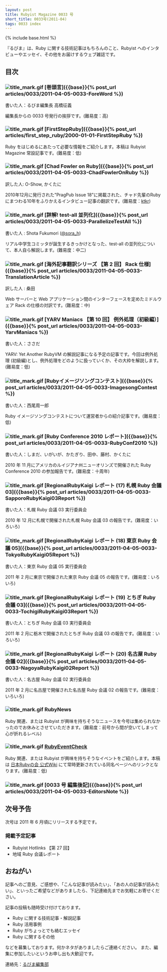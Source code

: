 ```yaml
---
layout: post
title: Rubyist Magazine 0033 号
short_title: 0033号(2011-04)
tags: 0033 index
---
```

{% include base.html %}


『るびま』は、Ruby に関する技術記事はもちろんのこと、Rubyist へのインタビューやエッセイ、その他をお届けするウェブ雑誌です。

## 目次

### ![title_mark.gif]({{base}}{{site.baseurl}}/images/title_mark.gif) [巻頭言]({{base}}{% post_url articles/0033/2011-04-05-0033-ForeWord %})

書いた人：るびま編集長 高橋征義

編集長からの 0033 号発行の挨拶です。(難易度：高)

### ![title_mark.gif]({{base}}{{site.baseurl}}/images/title_mark.gif) [FirstStepRuby]({{base}}{% post_url articles/first_step_ruby/2000-01-01-FirstStepRuby %})

Ruby をはじめるにあたって必要な情報をご紹介します。本稿は Rubyist Magazine 常設記事です。(難易度：低)

### ![title_mark.gif]({{base}}{{site.baseurl}}/images/title_mark.gif) [Chad Fowler on Ruby]({{base}}{% post_url articles/0033/2011-04-05-0033-ChadFowlerOnRuby %})

訳した人: O-Show, かくたに

2010年12月に発行された"PragPub Issue 18"に掲載された、チャド先輩のRubyにまつわる10年をふりかえるインタビュー記事の翻訳です。(難易度：[ktkr](http://twitter.com/chadfowler/status/25074213271))

### ![title_mark.gif]({{base}}{{site.baseurl}}/images/title_mark.gif) [詳解! test-all 並列化]({{base}}{% post_url articles/0033/2011-04-05-0033-ParallelizeTestAll %})

書いた人 : Shota Fukumori ([@sora_h](http://twitter.com/sora_h))

リアル中学生コミッタが誕生するきっかけとなった、test-all の並列化について、本人自ら解説します。(難易度：中二)

### ![title_mark.gif]({{base}}{{site.baseurl}}/images/title_mark.gif) [海外記事翻訳シリーズ 【第 2 回】 Rack 仕様]({{base}}{% post_url articles/0033/2011-04-05-0033-TranslationArticle %})

訳した人 : 桑田

Web サーバーと Web アプリケーション間のインターフェースを定めたミドルウェア Rack の仕様の対訳です。(難易度：中)

### ![title_mark.gif]({{base}}{{site.baseurl}}/images/title_mark.gif) [YARV Maniacs 【第 10 回】 例外処理（初級編）]({{base}}{% post_url articles/0033/2011-04-05-0033-YarvManiacs %})

書いた人：ささだ

YARV: Yet Another RubyVM の解説記事になる予定の記事です。今回は例外処理 (初級編)とし、例外処理をどのように扱っていくか、その大枠を解説します。 (難易度：低)

### ![title_mark.gif]({{base}}{{site.baseurl}}/images/title_mark.gif) [Rubyイメージソングコンテスト]({{base}}{% post_url articles/0033/2011-04-05-0033-ImagesongContest %})

書いた人：西尾周一郎

Ruby イメージソングコンテストについて運営者からの紹介記事です。(難易度：低)

### ![title_mark.gif]({{base}}{{site.baseurl}}/images/title_mark.gif) [Ruby Conference 2010 レポート]({{base}}{% post_url articles/0033/2011-04-05-0033-RubyConf2010 %})

書いた人：しまだ、いがいが、かたぎり、田中、藤村、かくたに

2010 年 11 月にアメリカのルイジアナ州ニューオリンズで開催された Ruby Conference 2010 の参加報告です。(難易度：十周年)

### ![title_mark.gif]({{base}}{{site.baseurl}}/images/title_mark.gif) [RegionalRubyKaigi レポート (17) 札幌 Ruby 会議 03]({{base}}{% post_url articles/0033/2011-04-05-0033-SapporoRubyKaigi03Report %})

書いた人：札幌 Ruby 会議 03 実行委員会

2010 年 12 月に札幌で開催された札幌 Ruby 会議 03 の報告です。(難易度：いろいろ)

### ![title_mark.gif]({{base}}{{site.baseurl}}/images/title_mark.gif) [RegionalRubyKaigi レポート (18) 東京 Ruby 会議 05]({{base}}{% post_url articles/0033/2011-04-05-0033-TokyoRubyKaigi05Report %})

書いた人：東京 Ruby 会議 05 実行委員会

2011 年 2 月に東京で開催された東京 Ruby 会議 05 の報告です。(難易度：いろいろ)

### ![title_mark.gif]({{base}}{{site.baseurl}}/images/title_mark.gif) [RegionalRubyKaigi レポート (19) とちぎ Ruby 会議 03]({{base}}{% post_url articles/0033/2011-04-05-0033-TochigiRubyKaigi03Report %})

書いた人：とちぎ Ruby 会議 03 実行委員会

2011 年 2 月に栃木で開催されたとちぎ Ruby 会議 03 の報告です。(難易度：いろいろ)

### ![title_mark.gif]({{base}}{{site.baseurl}}/images/title_mark.gif) [RegionalRubyKaigi レポート (20) 名古屋 Ruby 会議 02]({{base}}{% post_url articles/0033/2011-04-05-0033-NagoyaRubyKaigi02Report %})

書いた人：名古屋 Ruby 会議 02 実行委員会

2011 年 2 月に名古屋で開催された名古屋 Ruby 会議 02 の報告です。(難易度：いろいろ)

### ![title_mark.gif]({{base}}{{site.baseurl}}/images/title_mark.gif) RubyNews

Ruby 関連、または Rubyist が興味を持ちそうなニュースを今号は集められなかったのでお休みとさせていただきます。(難易度：前号から間が空いてしまって心が折れるレベル)

### ![title_mark.gif]({{base}}{{site.baseurl}}/images/title_mark.gif) [RubyEventCheck](http://jp.rubyist.net/?RubyEventCheck)

Ruby 関連、または Rubyist が興味を持ちそうなイベントをご紹介します。本稿は [日本Rubyの会 公式Wiki](http://jp.rubyist.net/) にて常時更新されている同名ページへのリンクとなります。(難易度：低)

### ![title_mark.gif]({{base}}{{site.baseurl}}/images/title_mark.gif) [0033 号 編集後記]({{base}}{% post_url articles/0033/2011-04-05-0033-EditorsNote %})

## 次号予告

次号は 2011 年 6 月頃にリリースする予定です。

### 掲載予定記事

* Rubyist Hotlinks 【第 27 回】
* 地域 Ruby 会議レポート


## おねがい

記事へのご意見、ご感想や、「こんな記事が読みたい」、「あの人の記事が読みたい」、といったご希望などがありましたら、下記連絡先までお気軽にお寄せください。

記事の投稿も随時受け付けております。

* Ruby に関する技術記事・解説記事
* Ruby 活用事例
* Ruby がちょっとでも絡むエッセイ
* Ruby に関するその他


などを募集しております。何かネタがありましたらご連絡ください。
また、編集に参加したいというお申し出も大歓迎です。

連絡先：[るびま編集部](mailto:magazine@ruby-no-kai.org)


